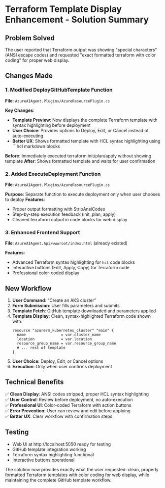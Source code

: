 # Terraform Template Display Enhancement - Solution Summary

## Problem Solved
The user reported that Terraform output was showing "special characters" (ANSI escape codes) and requested "exact formatted terraform with color coding" for proper web display.

## Changes Made

### 1. Modified DeployGitHubTemplate Function
**File**: `AzureAIAgent.Plugins/AzureResourcePlugin.cs`

**Key Changes**:
- **Template Preview**: Now displays the complete Terraform template with syntax highlighting before deployment
- **User Choice**: Provides options to Deploy, Edit, or Cancel instead of auto-executing
- **Better UX**: Shows formatted template with HCL syntax highlighting using ```hcl markdown blocks

**Before**: Immediately executed terraform init/plan/apply without showing template
**After**: Shows formatted template and waits for user confirmation

### 2. Added ExecuteDeployment Function
**File**: `AzureAIAgent.Plugins/AzureResourcePlugin.cs`

**Purpose**: Separate function to execute deployment only when user chooses to deploy
**Features**:
- Proper output formatting with StripAnsiCodes
- Step-by-step execution feedback (init, plan, apply)
- Cleaned terraform output in code blocks for web display

### 3. Enhanced Frontend Support
**File**: `AzureAIAgent.Api/wwwroot/index.html` (already existed)

**Features**: 
- Advanced Terraform syntax highlighting for `hcl` code blocks
- Interactive buttons (Edit, Apply, Copy) for Terraform code
- Professional color-coded display

## New Workflow

1. **User Command**: "Create an AKS cluster" 
2. **Form Submission**: User fills parameters and submits
3. **Template Fetch**: GitHub template downloaded and parameters applied
4. **Template Display**: Clean, syntax-highlighted Terraform code shown with:
   ```hcl
   resource "azurerm_kubernetes_cluster" "main" {
     name                = var.cluster_name
     location            = var.location
     resource_group_name = var.resource_group_name
     # ... rest of template
   }
   ```
5. **User Choice**: Deploy, Edit, or Cancel options
6. **Execution**: Only when user confirms deployment

## Technical Benefits

✅ **Clean Display**: ANSI codes stripped, proper HCL syntax highlighting  
✅ **User Control**: Review before deployment, no auto-execution  
✅ **Professional UI**: Color-coded Terraform with action buttons  
✅ **Error Prevention**: User can review and edit before applying  
✅ **Better UX**: Clear workflow with confirmation steps  

## Testing
- Web UI at http://localhost:5050 ready for testing
- GitHub template integration working
- Terraform syntax highlighting functional
- Interactive buttons operational

The solution now provides exactly what the user requested: clean, properly formatted Terraform templates with color coding for web display, while maintaining the complete GitHub template workflow.
